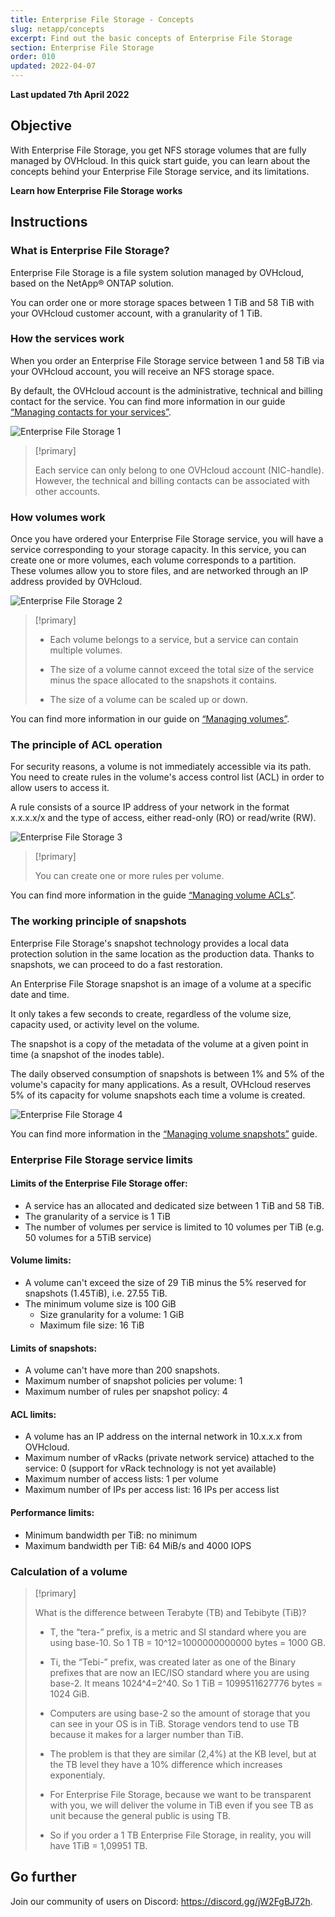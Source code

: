 ```yaml
---
title: Enterprise File Storage - Concepts
slug: netapp/concepts
excerpt: Find out the basic concepts of Enterprise File Storage
section: Enterprise File Storage
order: 010
updated: 2022-04-07
---
```


**Last updated 7th April 2022**

## Objective

With Enterprise File Storage, you get NFS storage volumes that are fully managed by OVHcloud. In this quick start guide, you can learn about the concepts behind your Enterprise File Storage service, and its limitations.

**Learn how Enterprise File Storage works**

## Instructions

### What is Enterprise File Storage?

Enterprise File Storage is a file system solution managed by OVHcloud, based on the NetApp&#174; ONTAP solution.

You can order one or more storage spaces between 1 TiB and 58 TiB with your OVHcloud customer account, with a granularity of 1 TiB.

### How the services work

When you order an Enterprise File Storage service between 1 and 58 TiB via your OVHcloud account, you will receive an NFS storage space.

By default, the OVHcloud account is the administrative, technical and billing contact for the service. You can find more information in our guide [“Managing contacts for your services”](https://docs.ovh.com/sg/en/customer/managing-contacts/).

![Enterprise File Storage 1](images/Netapp_Concept_1.png)

> [!primary]
>
> Each service can only belong to one OVHcloud account (NIC-handle). However, the technical and billing contacts can be associated with other accounts.
>

### How volumes work

Once you have ordered your Enterprise File Storage service, you will have a service corresponding to your storage capacity. In this service, you can create one or more volumes, each volume corresponds to a partition.
<br>These volumes allow you to store files, and are networked through an IP address provided by OVHcloud.

![Enterprise File Storage 2](images/Netapp_Concept_2.png)

> [!primary]
>
> - Each volume belongs to a service, but a service can contain multiple volumes.
>
> - The size of a volume cannot exceed the total size of the service minus the space allocated to the snapshots it contains.
>
> - The size of a volume can be scaled up or down.
>

You can find more information in our guide on [“Managing volumes”](https://docs.ovh.com/sg/en/storage/file-storage/netapp/volume-acl/).

### The principle of ACL operation

For security reasons, a volume is not immediately accessible via its path. You need to create rules in the volume's access control list (ACL) in order to allow users to access it.

A rule consists of a source IP address of your network in the format x.x.x.x/x and the type of access, either read-only (RO) or read/write (RW).

![Enterprise File Storage 3](images/Netapp_Concept_3.png)

> [!primary]
>
> You can create one or more rules per volume.
>

You can find more information in the guide [“Managing volume ACLs”](https://docs.ovh.com/sg/en/storage/file-storage/netapp/volume-acl/).

### The working principle of snapshots

Enterprise File Storage's snapshot technology provides a local data protection solution in the same location as the production data. Thanks to snapshots, we can proceed to do a fast restoration.

An Enterprise File Storage snapshot is an image of a volume at a specific date and time.

It only takes a few seconds to create, regardless of the volume size, capacity used, or activity level on the volume.

The snapshot is a copy of the metadata of the volume at a given point in time (a snapshot of the inodes table).

The daily observed consumption of snapshots is between 1% and 5% of the volume's capacity for many applications. As a result, OVHcloud reserves 5% of its capacity for volume snapshots each time a volume is created.

![Enterprise File Storage 4](images/Netapp_Concept_4.png)

You can find more information in the [“Managing volume snapshots”](https://docs.ovh.com/sg/en/storage/file-storage/netapp/volume-snapshots/) guide.

### Enterprise File Storage service limits

#### Limits of the Enterprise File Storage offer:

- A service has an allocated and dedicated size between 1 TiB and 58 TiB.
- The granularity of a service is 1 TiB
- The number of volumes per service is limited to 10 volumes per TiB (e.g. 50 volumes for a 5TiB service)

#### Volume limits:

- A volume can't exceed the size of 29 TiB minus the 5% reserved for snapshots (1.45TiB), i.e. 27.55 TiB.
- The minimum volume size is 100 GiB
    - Size granularity for a volume: 1 GiB
    - Maximum file size: 16 TiB

#### Limits of snapshots:

- A volume can't have more than 200 snapshots.
- Maximum number of snapshot policies per volume: 1
- Maximum number of rules per snapshot policy: 4

#### ACL limits:

- A volume has an IP address on the internal network in 10.x.x.x from OVHcloud.
- Maximum number of vRacks (private network service) attached to the service: 0 (support for vRack technology is not yet available)
- Maximum number of access lists: 1 per volume
- Maximum number of IPs per access list: 16 IPs per access list

#### Performance limits:

- Minimum bandwidth per TiB: no minimum
- Maximum bandwidth per TiB: 64 MiB/s and 4000 IOPS


### Calculation of a volume

> [!primary]
>
> What is the difference between Terabyte (TB) and Tebibyte (TiB)?
>
> - T, the “tera-” prefix, is a metric and SI standard where you are using base-10. So 1 TB = 10^12=1000000000000 bytes = 1000 GB.
>
> - Ti, the “Tebi-” prefix, was created later as one of the Binary prefixes that are now an IEC/ISO standard where you are using base-2. It means 1024^4=2^40. So 1 TiB = 1099511627776 bytes = 1024 GiB.
>
> - Computers are using base-2 so the amount of storage that you can see in your OS is in TiB. Storage vendors tend to use TB because it makes for a larger number than TiB.
>
> - The problem is that they are similar (2,4%) at the KB level, but at the TB level they have a 10% difference which increases exponentialy.
>
> - For Enterprise File Storage, because we want to be transparent with you, we will deliver the volume in TiB even if you see TB as unit because the general public is using TB.
>
> - So if you order a 1 TB Enterprise File Storage, in reality, you will have 1TiB = 1,09951 TB.
>

## Go further

Join our community of users on Discord: <https://discord.gg/jW2FgBJ72h>.
